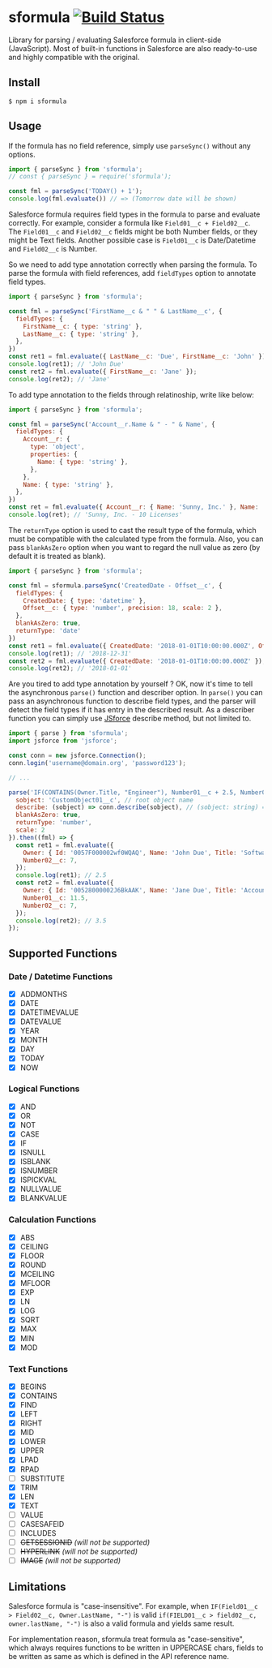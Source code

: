 # sformula [![Build Status](https://travis-ci.org/stomita/sformula.svg?branch=master)](https://travis-ci.org/stomita/sformula)

Library for parsing / evaluating Salesforce formula in client-side (JavaScript).
Most of built-in functions in Salesforce are also ready-to-use and highly compatible with the original.

## Install

```
$ npm i sformula
```

## Usage

If the formula has no field reference, simply use `parseSync()` without any options.

```javascript
import { parseSync } from 'sformula';
// const { parseSync } = require('sformula');

const fml = parseSync('TODAY() + 1');
console.log(fml.evaluate()) // => (Tomorrow date will be shown)
```

Salesforce formula requires field types in the formula to parse and evaluate correctly.
For example, consider a formula like `Field01__c + Field02__c`.
The `Field01__c` and `Field02__c` fields might be both Number fields, or they might be Text fields.
Another possible case is `Field01__c` is Date/Datetime and `Field02__c` is Number.

So we need to add type annotation correctly when parsing the formula.
To parse the formula with field references, add `fieldTypes` option to annotate field types.

```javascript
import { parseSync } from 'sformula';

const fml = parseSync('FirstName__c & " " & LastName__c', {
  fieldTypes: {
    FirstName__c: { type: 'string' },
    LastName__c: { type: 'string' },
  },
})
const ret1 = fml.evaluate({ LastName__c: 'Due', FirstName__c: 'John' });
console.log(ret1); // 'John Due'
const ret2 = fml.evaluate({ FirstName__c: 'Jane' });
console.log(ret2); // 'Jane'
```

To add type annotation to the fields through relatinoship, write like below:

```javascript
import { parseSync } from 'sformula';

const fml = parseSync('Account__r.Name & " - " & Name', {
  fieldTypes: {
    Account__r: {
      type: 'object',
      properties: {
        Name: { type: 'string' },
      },
    },
    Name: { type: 'string' },
  },
})
const ret = fml.evaluate({ Account__r: { Name: 'Sunny, Inc.' }, Name: '10 Licenses' });
console.log(ret); // 'Sunny, Inc. - 10 Licenses'
```

The `returnType` option is used to cast the result type of the formula, which must be compatible with the calculated type from the formula.
Also, you can pass `blankAsZero` option when you want to regard the null value as zero (by default it is treated as blank).

```javascript
import { parseSync } from 'sformula';

const fml = sformula.parseSync('CreatedDate - Offset__c', {
  fieldTypes: {
    CreatedDate: { type: 'datetime' },
    Offset__c: { type: 'number', precision: 18, scale: 2 },
  },
  blankAsZero: true,
  returnType: 'date'
})
const ret1 = fml.evaluate({ CreatedDate: '2018-01-01T10:00:00.000Z', Offset__c: 0.5 });
console.log(ret1); // '2018-12-31'
const ret2 = fml.evaluate({ CreatedDate: '2018-01-01T10:00:00.000Z' });
console.log(ret2); // '2018-01-01'
```

Are you tired to add type annotation by yourself ? OK, now it's time to tell the asynchronous `parse()` function and describer option.
In `parse()` you can pass an asynchronous function to describe field types, and the parser will detect the field types if it has entry in the described result. As a describer function you can simply use [JSforce](https://jsforce.github.io) describe method, but not limited to.

```javascript
import { parse } from 'sformula';
import jsforce from 'jsforce';

const conn = new jsforce.Connection();
conn.login('username@domain.org', 'password123');

// ...

parse('IF(CONTAINS(Owner.Title, "Engineer"), Number01__c + 2.5, Number02__c * 0.5)', {
  sobject: 'CustomObject01__c', // root object name
  describe: (sobject) => conn.describe(sobject), // (sobject: string) => Promise<DescribeSObjectResult>
  blankAsZero: true,
  returnType: 'number',
  scale: 2
}).then((fml) => {
  const ret1 = fml.evaluate({
    Owner: { Id: '0057F000002wf0WQAQ', Name: 'John Due', Title: 'Software Engineer' },
    Number02__c: 7,
  });
  console.log(ret1); // 2.5
  const ret2 = fml.evaluate({
    Owner: { Id: '00528000002J6BkAAK', Name: 'Jane Due', Title: 'Accountant' },
    Number01__c: 11.5,
    Number02__c: 7,
  });
  console.log(ret2); // 3.5
});

```

## Supported Functions

### Date / Datetime Functions

- [x] ADDMONTHS
- [x] DATE
- [x] DATETIMEVALUE
- [x] DATEVALUE
- [x] YEAR
- [x] MONTH
- [x] DAY
- [x] TODAY
- [x] NOW

### Logical Functions

- [x] AND
- [x] OR
- [x] NOT
- [x] CASE
- [x] IF
- [x] ISNULL
- [x] ISBLANK
- [x] ISNUMBER
- [x] ISPICKVAL
- [x] NULLVALUE
- [x] BLANKVALUE

### Calculation Functions

- [x] ABS
- [x] CEILING
- [x] FLOOR
- [x] ROUND
- [x] MCEILING
- [x] MFLOOR
- [x] EXP
- [x] LN
- [x] LOG
- [x] SQRT
- [x] MAX
- [x] MIN
- [x] MOD

### Text Functions

- [x] BEGINS
- [x] CONTAINS
- [x] FIND
- [x] LEFT
- [x] RIGHT
- [x] MID
- [x] LOWER
- [x] UPPER
- [x] LPAD
- [x] RPAD
- [ ] SUBSTITUTE
- [x] TRIM
- [x] LEN
- [x] TEXT 
- [ ] VALUE
- [ ] CASESAFEID
- [ ] INCLUDES
- [ ] ~~GETSESSIONID~~ *(will not be supported)*
- [ ] ~~HYPERLINK~~ *(will not be supported)*
- [ ] ~~IMAGE~~ *(will not be supported)*

## Limitations

Salesforce formula is "case-insensitive". For example, when `IF(Field01__c > Field02__c, Owner.LastName, "-")` is valid `if(FIELD01__c > field02__c, owner.lastName, "-")` is also a valid formula and yields same result.

For implementation reason, sformula treat formula as "case-sensitive", which always requires functions to be written in UPPERCASE chars, fields to be written as same as which is defined in the API reference name.
